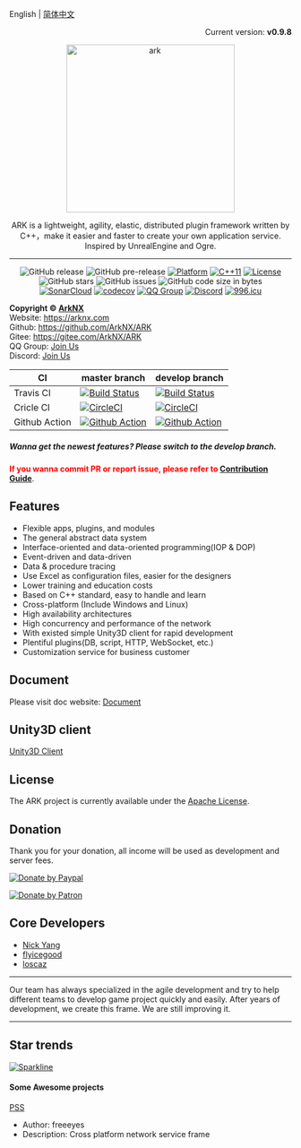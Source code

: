 English | [简体中文](./README_CN.md)

<p align="right">Current version: <strong>v0.9.8</strong></p>
<p align="center"><img src="https://raw.githubusercontent.com/ArkNX/ARK/gh-pages/_images/ark_logo.svg?sanitize=true" alt="ark" width="300"/></p>
<center>ARK is a lightweight, agility, elastic, distributed plugin framework written by C++，make it easier and faster to create your own application service. Inspired by UnrealEngine and Ogre.

---

![GitHub release](https://img.shields.io/github/release/ArkNX/ARK.svg?style=flat-square)
![GitHub pre-release](https://img.shields.io/github/release-pre/ArkNX/ARK.svg?label=pre-release&style=flat-square)
[![Platform](https://img.shields.io/badge/Platform-Linux,%20Windows-green.svg?style=flat-square)](https://github.com/ArkNX/ARK)
[![C++11](https://img.shields.io/badge/C++-11-4c7e9f.svg?style=flat-square)](https://github.com/ArkNX/ARK)
[![License](https://img.shields.io/github/license/ArkNX/ARK.svg?colorB=f48041&style=flat-square)](https://opensource.org/licenses/Apache-2.0)
![GitHub stars](https://img.shields.io/github/stars/ArkNX/ARK.svg?style=flat-square&label=Stars&style=flat-square)
![GitHub issues](https://img.shields.io/github/issues-raw/ArkNX/ARK.svg?style=flat-square)
![GitHub code size in bytes](https://img.shields.io/github/languages/code-size/ArkNX/ARK.svg?style=flat-square)  
[![SonarCloud](https://sonarcloud.io/api/project_badges/measure?project=ark&metric=alert_status)](https://sonarcloud.io/dashboard/index/ark)
[![codecov](https://codecov.io/gh/ArkNX/ARK/branch/master/graph/badge.svg)](https://codecov.io/gh/ArkNX/ARK)
[![QQ Group](https://img.shields.io/badge/Chat%20on-QQ%20Group-orange.svg?longCache=true&style=flat-square)](https://shang.qq.com/wpa/qunwpa?idkey=1b8394bd9a42ba46606200a44911c1c6161235a38aecce95158ca646c2bafd81)
[![Discord](https://img.shields.io/discord/471890201124536320.svg?label=Discord&style=flat-square)](https://discord.gg/GmyBbcv)
[![996.icu](https://img.shields.io/badge/link-996.icu-red.svg?&style=flat-square)](https://996.icu)

</center>

**Copyright © [ArkNX](https://arknx.com "ArkNX")**  
Website: https://arknx.com  
Github: https://github.com/ArkNX/ARK  
Gitee: https://gitee.com/ArkNX/ARK  
QQ Group: [Join Us](https://shang.qq.com/wpa/qunwpa?idkey=1b8394bd9a42ba46606200a44911c1c6161235a38aecce95158ca646c2bafd81)  
Discord: [Join Us](https://discord.gg/GmyBbcv)

| CI            | master branch                                                                                                                      | develop branch                                                                                                                      |
| ------------- | ---------------------------------------------------------------------------------------------------------------------------------- | ----------------------------------------------------------------------------------------------------------------------------------- |
| Travis CI     | [![Build Status](https://travis-ci.org/ArkNX/ARK.svg?branch=master)](https://travis-ci.org/ArkNX/ARK)                              | [![Build Status](https://travis-ci.org/ArkNX/ARK.svg?branch=develop)](https://travis-ci.org/ArkNX/ARK)                              |
| Cricle CI     | [![CircleCI](https://circleci.com/gh/ArkNX/ARK/tree/master.svg?style=svg)](https://circleci.com/gh/ArkNX/ARK/tree/master)          | [![CircleCI](https://circleci.com/gh/ArkNX/ARK/tree/develop.svg?style=svg)](https://circleci.com/gh/ArkNX/ARK/tree/develop)         |
| Github Action | [![Github Action](https://github.com/ArkNX/ARK/workflows/Github-CI/badge.svg?branch=master)](https://github.com/ArkNX/ARK/actions) | [![Github Action](https://github.com/ArkNX/ARK/workflows/Github-CI/badge.svg?branch=develop)](https://github.com/ArkNX/ARK/actions) |

##### Wanna get the newest features? Please switch to the develop branch.

**<font color=red>If you wanna commit PR or report issue, please refer to [Contribution Guide](https://github.com/ArkNX/ARK/blob/master/.github/CONTRIBUTING.md)</font>**.

## Features

- Flexible apps, plugins, and modules
- The general abstract data system
- Interface-oriented and data-oriented programming(IOP & DOP)
- Event-driven and data-driven
- Data & procedure tracing
- Use Excel as configuration files, easier for the designers
- Lower training and education costs
- Based on C++ standard, easy to handle and learn
- Cross-platform (Include Windows and Linux)
- High availability architectures
- High concurrency and performance of the network
- With existed simple Unity3D client for rapid development
- Plentiful plugins(DB, script, HTTP, WebSocket, etc.)
- Customization service for business customer

## Document

Please visit doc website: [Document](https://docs.arknx.com/ARK)

## Unity3D client

[Unity3D Client](https://github.com/ArkNX/ArkClient-Unity3D)

## License

The ARK project is currently available under the [Apache License](https://github.com/ArkNX/ARK/blob/master/LICENSE).

## Donation

Thank you for your donation, all income will be used as development and server fees.

[![Donate by Paypal](https://img.shields.io/badge/Donate-PayPal-green.svg)](https://www.paypal.me/nickyang4self)

[![Donate by Patron](https://c5.patreon.com/external/logo/become_a_patron_button.png)](https://www.patreon.com/bePatron?u=19279478)

## Core Developers

- [Nick Yang](https://github.com/NickYang1988)
- [flyicegood](https://github.com/flyicegood)
- [loscaz](https://github.com/loscaz)

---

Our team has always specialized in the agile development and try to help different teams to develop game project quickly and easily. After years of development, we create this frame. We are still improving it.

---

## Star trends

[![Sparkline](https://stars.medv.io/ArkNX/ARK.svg)](https://github.com/ArkNX/ARK)

#### Some Awesome projects

[PSS](https://github.com/freeeyes/PSS)

- Author: freeeyes
- Description: Cross platform network service frame
